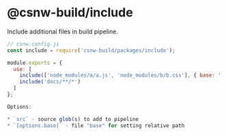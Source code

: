 # @csnw-build/include

Include additional files in build pipeline.

```js
// csnw.config.js
const include = require('csnw-build/packages/include');

module.exports = {
  use: [
    include(['node_modules/a/a.js', 'node_modules/b/b.css'], { base: '.' }),
    include('docs/**/*')
  ]
};

Options:

* `src` - source glob(s) to add to pipeline
* `[options.base]` - file "base" for setting relative path
```
